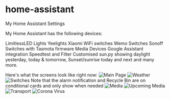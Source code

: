 # home-assistant
My Home Assistant Settings

My Home Assistant has the following devices:

LimitlessLED Lights
Yeelights
Xiaomi WiFi switches
Wemo Switches
Sonoff Switches with Tasmota firmware
Media Devices
Google Assistant integration
Speedtest and Filter
Customised sun.py showing daylight yesterday, today & tomorrow, Sunset/sunrise today and next
and many more.

Here's what the screens look like right now:
![Main Page](main_page.png)
![Weather](weather.png)
![Switches](switches.png)
Note that the alarm notification and Recycle Bin are on conditional cards and only show when needed
![Media](media.png)
![Upcoming Media](upcoming_media.png)
![Transport](transport.png)
![Corona Virus](covid19.png)